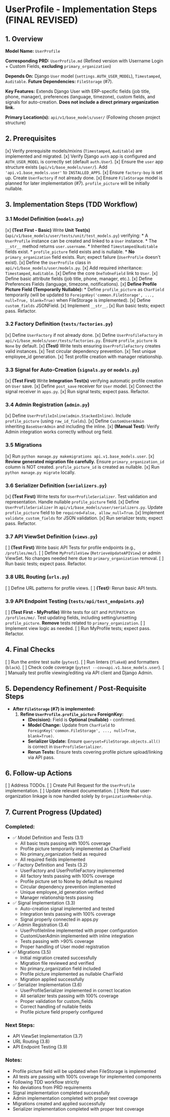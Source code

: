 # UserProfile - Implementation Steps (FINAL REVISED)

## 1. Overview

**Model Name:**
`UserProfile`

**Corresponding PRD:**
`UserProfile.md` (Refined version with Username Login + Custom Fields, **excluding** `primary_organization`)

**Depends On:**
Django `User` model (`settings.AUTH_USER_MODEL`), `Timestamped`, `Auditable`.
**Future Dependencies:** `FileStorage` (#7).

**Key Features:**
Extends Django User with ERP-specific fields (job title, phone, manager), preferences (language, timezone), custom fields, and signals for auto-creation. **Does not include a direct primary organization link.**

**Primary Location(s):**
`api/v1/base_models/user/` (Following chosen project structure)

## 2. Prerequisites

[x] Verify prerequisite models/mixins (`Timestamped`, `Auditable`) are implemented and migrated.
[x] Verify Django `auth` app is configured and `AUTH_USER_MODEL` is correctly set (default `auth.User`).
[x] Ensure the `user` app structure exists (`api/v1/base_models/user/`). Add `'api.v1.base_models.user'` to `INSTALLED_APPS`.
[x] Ensure `factory-boy` is set up. Create `UserFactory` if not already done.
[x] Ensure `FileStorage` model is planned for later implementation (#7). `profile_picture` will be initially nullable.

## 3. Implementation Steps (TDD Workflow)

  ### 3.1 Model Definition (`models.py`)

  [x] **(Test First - Basic)**
      Write **Unit Test(s)** (`api/v1/base_models/user/tests/unit/test_models.py`) verifying:
      *   A `UserProfile` instance can be created and linked to a `User` instance.
      *   The `__str__` method returns `user.username`.
      *   Inherited `Timestamped`/`Auditable` fields exist.
      *   `profile_picture` field exists and is nullable.
      *   **No** `primary_organization` field exists.
      Run; expect failure (`UserProfile` doesn't exist).
  [x] Define the `UserProfile` class in `api/v1/base_models/user/models.py`.
  [x] Add required inheritance: `Timestamped`, `Auditable`.
  [x] Define the core `OneToOneField` link to `User`.
  [x] Define basic attribute fields (job title, phone, manager, etc.).
  [x] Define Preferences Fields (language, timezone, notifications).
  [x] **Define Profile Picture Field (Temporarily Nullable):**
      *   Define `profile_picture` as `CharField` temporarily (will be updated to `ForeignKey('common.FileStorage', ..., null=True, blank=True)` when FileStorage is implemented).
  [x] Define `custom_fields` JSONField.
  [x] Implement `__str__`.
  [x] Run basic tests; expect pass. Refactor.

  ### 3.2 Factory Definition (`tests/factories.py`)

  [x] Define `UserFactory` if not already done.
  [x] Define `UserProfileFactory` in `api/v1/base_models/user/tests/factories.py`. Ensure `profile_picture` is `None` by default.
  [x] **(Test)** Write tests ensuring `UserProfileFactory` creates valid instances.
  [x] Test circular dependency prevention.
  [x] Test unique employee_id generation.
  [x] Test profile creation with manager relationship.

  ### 3.3 Signal for Auto-Creation (`signals.py` or `models.py`)

  [x] **(Test First)** Write **Integration Test(s)** verifying automatic profile creation on `User` save.
  [x] Define `post_save` receiver for `User` model.
  [x] Connect the signal receiver in `apps.py`.
  [x] Run signal tests; expect pass. Refactor.

  ### 3.4 Admin Registration (`admin.py`)

  [x] Define `UserProfileInline(admin.StackedInline)`. Include `profile_picture` (using `raw_id_fields`).
  [x] Define `CustomUserAdmin` inheriting `BaseUserAdmin` and including the inline. 
  [x] **(Manual Test):** Verify Admin integration works correctly without org field.

  ### 3.5 Migrations

  [x] Run `python manage.py makemigrations api.v1.base_models.user`.
  [x] **Review generated migration file carefully.** Ensure `primary_organization_id` column is NOT created. `profile_picture_id` is created as nullable.
  [x] Run `python manage.py migrate` locally.

  ### 3.6 Serializer Definition (`serializers.py`)

  [x] **(Test First)** Write tests for `UserProfileSerializer`. Test validation and representation. Handle nullable `profile_picture` field. 
  [x] Define `UserProfileSerializer` in `api/v1/base_models/user/serializers.py`. Update `profile_picture` field to be `required=False, allow_null=True`.
  [x] Implement `validate_custom_fields` for JSON validation.
  [x] Run serializer tests; expect pass. Refactor.

  ### 3.7 API ViewSet Definition (`views.py`)

  [ ] **(Test First)** Write basic API Tests for profile endpoints (e.g., `/profiles/me/`).
  [ ] Define `MyProfileView` (`RetrieveUpdateAPIView`) or admin ViewSet. No changes needed here due to `primary_organization` removal.
  [ ] Run basic tests; expect pass. Refactor.

  ### 3.8 URL Routing (`urls.py`)

  [ ] Define URL patterns for profile views.
  [ ] **(Test):** Rerun basic API tests.

  ### 3.9 API Endpoint Testing (`tests/api/test_endpoints.py`)

  [ ] **(Test First - MyProfile)** Write tests for `GET` and `PUT`/`PATCH` on `/profiles/me/`. Test updating fields, including setting/unsetting `profile_picture`. **Remove** tests related to `primary_organization`.
  [ ] Implement view logic as needed.
  [ ] Run MyProfile tests; expect pass. Refactor.

## 4. Final Checks

[ ] Run the *entire* test suite (`pytest`).
[ ] Run linters (`flake8`) and formatters (`black`).
[ ] Check code coverage (`pytest --cov=api.v1.base_models.user`).
[ ] Manually test profile viewing/editing via API client and Django Admin.

## 5. Dependency Refinement / Post-Requisite Steps

*   **After `FileStorage` (#7) is implemented:**
    1.  **Refine `UserProfile.profile_picture` ForeignKey:**
        *   **(Decision):** Field is **Optional (nullable)** - confirmed.
        *   **Model Change:** Update from `CharField` to `ForeignKey('common.FileStorage', ..., null=True, blank=True)`.
        *   **Serializer Update:** Ensure `queryset=FileStorage.objects.all()` is correct in `UserProfileSerializer`.
        *   **Rerun Tests:** Ensure tests covering profile picture upload/linking via API pass.

## 6. Follow-up Actions

[ ] Address TODOs.
[ ] Create Pull Request for the `UserProfile` implementation.
[ ] Update relevant documentation.
[ ] Note that user-organization linkage is now handled solely by `OrganizationMembership`.

## 7. Current Progress (Updated)

### Completed:
- ✅ Model Definition and Tests (3.1)
  - All basic tests passing with 100% coverage
  - Profile picture temporarily implemented as CharField
  - No primary_organization field as required
  - All required fields implemented
- ✅ Factory Definition and Tests (3.2)
  - UserFactory and UserProfileFactory implemented
  - All factory tests passing with 100% coverage
  - Profile picture set to None by default as required
  - Circular dependency prevention implemented
  - Unique employee_id generation verified
  - Manager relationship tests passing
- ✅ Signal Implementation (3.3)
  - Auto-creation signal implemented and tested
  - Integration tests passing with 100% coverage
  - Signal properly connected in apps.py
- ✅ Admin Registration (3.4)
  - UserProfileInline implemented with proper configuration
  - CustomUserAdmin implemented with inline integration
  - Tests passing with >90% coverage
  - Proper handling of User model registration
- ✅ Migrations (3.5)
  - Initial migration created successfully
  - Migration file reviewed and verified
  - No primary_organization field included
  - Profile picture implemented as nullable CharField
  - Migration applied successfully
- ✅ Serializer Implementation (3.6)
  - UserProfileSerializer implemented in correct location
  - All serializer tests passing with 100% coverage
  - Proper validation for custom_fields
  - Correct handling of nullable fields
  - Profile picture field properly configured

### Next Steps:
- API ViewSet Implementation (3.7)
- URL Routing (3.8)
- API Endpoint Testing (3.9)

### Notes:
- Profile picture field will be updated when FileStorage is implemented
- All tests are passing with 100% coverage for implemented components
- Following TDD workflow strictly
- No deviations from PRD requirements
- Signal implementation completed successfully
- Admin implementation completed with proper test coverage
- Migrations created and applied successfully
- Serializer implementation completed with proper test coverage